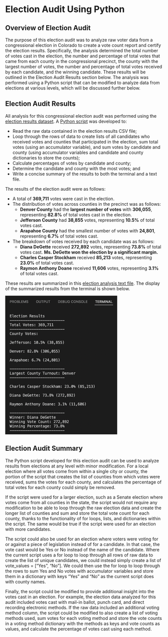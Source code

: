 # Election Audit Using Python

## Overview of Election Audit
The purpose of this election audit was to analyze raw voter data from a congressional election in Colorado to create a vote count report and certify the election results. Specifically, the analysis determined the total number of votes cast in the election, the number and percentage of total votes that came from each county in the congressional precinct, the county with the largest number of votes, the number and percentage of total votes received by each candidate, and the winning candidate. These results will be outlined in the Election Audit Results section below. The analysis was performed using a Python script that can be modified to analyze data from elections at various levels, which will be discussed further below.

## Election Audit Results
All analysis for this congressional election audit was performed using the [election results dataset](Resources/election_results.csv). A [Python script](PyPoll_Challenge.py) was developed to:
-	Read the raw data contained in the election results CSV file; 
-	Loop through the rows of data to create lists of all candidates who received votes and counties that participated in the election, sum total votes (using an accumulator variable), and sum votes by candidate and county (using accumulator variables and candidate and county dictionaries to store the counts); 
-	Calculate percentages of votes by candidate and county; 
-	Determine the candidate and county with the most votes; and 
-	Write a concise summary of the results to both the terminal and a text file. 

The results of the election audit were as follows:
-	A total of **369,711** votes were cast in the election.
-	The distribution of votes across counties in the precinct was as follows:
    - **Denver County** had the **largest number of votes** with **306,055**, representing **82.8%** of total votes cast in the election.
    - **Jefferson County** had **38,855** votes, representing **10.5%** of total votes cast.
    - **Arapahoe County** had the smallest number of votes with **24,801**, representing **6.7%** of total votes cast.
-	The breakdown of votes received by each candidate was as follows:
    - **Diana DeGette** received **272,892** votes, representing **73.8%** of total votes cast. **Ms. DeGette won the election by a significant margin.**
    - **Charles Casper Stockham** received **85,213** votes, representing **23.0%** of total votes cast.
    - **Raymon Anthony Doane** received **11,606** votes, representing **3.1%** of total votes cast.

These results are summarized in this [election analysis text file](Analysis/election_analysis.txt). The display of the summarized results from the terminal is shown below.

![img1](Resources/Election_Results_Terminal.png)

## Election Audit Summary
The Python script developed for this election audit can be used to analyze results from elections at any level with minor modification. For a local election where all votes come from within a single city or county, the portion of the script that creates the list of counties from which votes were received, sums the votes for each county, and calculates the percentage of total votes for each county could simply be removed. 

If the script were used for a larger election, such as a Senate election where votes come from all counties in the state, the script would not require any modification to be able to loop through the raw election data and create the longer list of counties and sum and store the total vote count for each county, thanks to the functionality of for loops, lists, and dictionaries within the script. The same would be true if the script were used for an election with more candidates.

The script could also be used for an election where voters were voting for or against a piece of legislation instead of for a candidate. In that case, the vote cast would be Yes or No instead of the name of the candidate. Where the current script uses a for loop to loop through all rows of raw data to create the list of unique candidates, we could instead simply create a list of vote_values = [“Yes”, “No”]. We could then use the for loop to loop through the rows to sum Yes and No votes with accumulator variables and store them in a dictionary with keys “Yes” and “No” as the current script does with county names. 

Finally, the script could be modified to provide additional insight into the votes cast in an election. For example, the election data analyzed for this audit included votes cast with mail-in ballot, punch card, and direct recording electronic methods. If the raw data included an additional voting method column, the script could be modified to also create a list of voting methods used, sum votes for each voting method and store the vote counts in a voting method dictionary with the methods as keys and vote counts as values, and calculate the percentage of votes cast using each method. 
